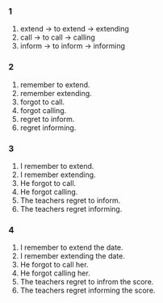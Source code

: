 ### 1
1. extend -> to extend -> extending
2. call -> to call -> calling
3. inform -> to inform -> informing
  
### 2
1. remember to extend.
2. remember extending.
3. forgot to call.
4. forgot calling.
5. regret to inform.
6. regret informing.
  
### 3
1. I remember to extend.
2. I remember extending.
3. He forgot to call.
4. He forgot calling.
5. The teachers regret to inform.
6. The teachers regret informing.
  
### 4
1. I remember to extend the date.
2. I remember extending the date.
3. He forgot to call her.
4. He forgot calling her.
5. The teachers regret to infrom the score.
6. The teachers regret informing the score.

